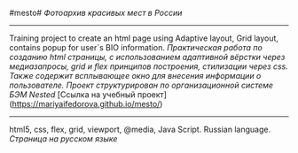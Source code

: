 #mesto#
*Фотоархив красивых мест в России*  
______________
Training project to create an html page using Adaptive layout, Grid layout, contains popup for user`s BIO information.
*Практическая работа по созданию html страницы, с использованием адаптивной вёрстки через медиазапросы, grid и flex принципов построения, cтилизации через css. Также содержит всплывающее окно для внесения информации о пользователе. Проект структурирован по организационной системе БЭМ Nested*
[Ссылка на учебный проект] (https://mariyaifedorova.github.io/mesto/)  
________________
html5, css, flex, grid, viewport, @media, Java Script. Russian language.
*Страница на русском языке*
